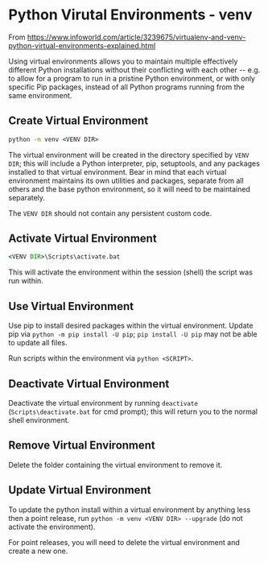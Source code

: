# Python Virutal Environments - venv
From https://www.infoworld.com/article/3239675/virtualenv-and-venv-python-virtual-environments-explained.html

Using virtual environments allows you to maintain multiple effectively different Python installations without their conflicting with each other -- e.g. to allow for a program to run in a pristine Python environment, or with only specific Pip packages, instead of all Python programs running from the same environment.

## Create Virtual Environment
``` bat
python -m venv <VENV DIR>
```

The virtual environment will be created in the directory specified by `VENV DIR`; this will include a Python interpreter, pip, setuptools, and any packages installed to that virtual environment. Bear in mind that each virtual environment maintains its own utilities and packages, separate from all others and the base python environment, so it will need to be maintained separately.

The `VENV DIR` should not contain any persistent custom code.

## Activate Virtual Environment
``` bat
<VENV DIR>\Scripts\activate.bat
```

This will activate the environment within the session (shell) the script was run within.

## Use Virtual Environment
Use pip to install desired packages within the virtual environment. Update pip via `python -m pip install -U pip`; `pip install -U pip` may not be able to update all files.

Run scripts within the environment via `python <SCRIPT>`.

## Deactivate Virtual Environment
Deactivate the virtual environment by running `deactivate` (`Scripts\deactivate.bat` for cmd prompt); this will return you to the normal shell environment.

## Remove Virtual Environment
Delete the folder containing the virtual environment to remove it.

## Update Virtual Environment
To update the python install within a virtual environment by anything less then a point release, run `python -m venv <VENV DIR> --upgrade` (do not activate the environment).

For point releases, you will need to delete the virtual environment and create a new one.
